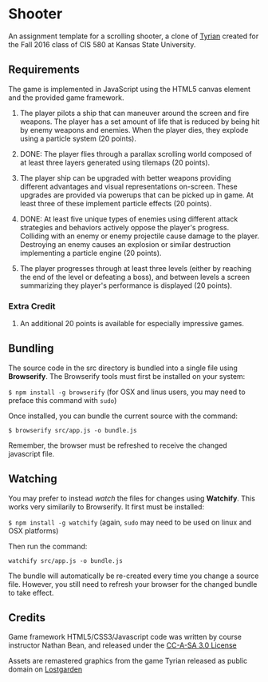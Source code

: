 # Shooter
An assignment template for a scrolling shooter, a clone of [Tyrian](https://en.wikipedia.org/wiki/Tyrian_(video_game)) created for the Fall 2016 class of CIS 580 at Kansas State University.

## Requirements

The game is implemented in JavaScript using the HTML5 canvas element and the provided game framework.

1. The player pilots a ship that can maneuver around the screen and fire weapons.  The player has a set amount of life that is reduced by being hit by enemy weapons and enemies.  When the player dies, they explode using a particle system (20 points).

2. DONE: The player flies through a parallax scrolling world composed of at least three layers generated using tilemaps (20 points).

3. The player ship can be upgraded with better weapons providing different advantages and visual representations on-screen.  These upgrades are provided via powerups that can be picked up in game.  At least three of these implement particle effects (20 points).

4. DONE: At least five unique types of enemies using different attack strategies and behaviors actively oppose the player's progress.  Colliding with an enemy or enemy projectile cause damage to the player.  Destroying an enemy causes an explosion or similar destruction implementing a particle engine (20 points).

5. The player progresses through at least three levels (either by reaching the end of the level or defeating a boss), and between levels a screen summarizing they player's performance is displayed (20 points).

### Extra Credit

1. An additional 20 points is available for especially impressive games.

## Bundling
The source code in the src directory is bundled into a single file using **Browserify**.  The Browserify tools must first be installed on your system:

```$ npm install -g browserify``` (for OSX and linus users, you may need to preface this command with ```sudo```)

Once installed, you can bundle the current source with the command:

```$ browserify src/app.js -o bundle.js```

Remember, the browser must be refreshed to receive the changed javascript file.

## Watching

You may prefer to instead _watch_ the files for changes using **Watchify**.  This works very similarily to Browserify.  It first must be installed:

```$ npm install -g watchify``` (again, ```sudo``` may need to be used on linux and OSX platforms)

Then run the command:

```watchify src/app.js -o bundle.js```

The bundle will automatically be re-created every time you change a source file.  However, you still need to refresh your browser for the changed bundle to take effect.

## Credits
Game framework HTML5/CSS3/Javascript code was written by course instructor Nathan Bean, and released under the [CC-A-SA 3.0 License](https://creativecommons.org/licenses/by-sa/3.0/)

Assets are remastered graphics from the game Tyrian released as public domain on [Lostgarden](http://www.lostgarden.com/2007/04/free-game-graphics-tyrian-ships-and.html)
